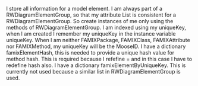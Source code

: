 I store all information for a model element.
I am always part of a RWDiagramElementGroup, so that my attribute List is consistent for a RWDiagramElementGroup.
So create instances of me only using the methods of RWDiagramElementGroup.
I am indexed using my uniqueKey, when I am created I remember my uniqueKey in the instance variable uniqueKey.
When I am neither FAMIXPackage, FAMIXClass, FAMIXAttribute nor FAMIXMethod, my uniqueKey will be the MooseID.
I have a dictionary famixElementHash, this is needed to provide a unique hash value for method hash. This is required because I refefine = and in this case I have to redefine hash also.
I have a dictionary famixElementByUniqueKey. This is currently not used because a similar list in RWDiagramElementGroup is used.